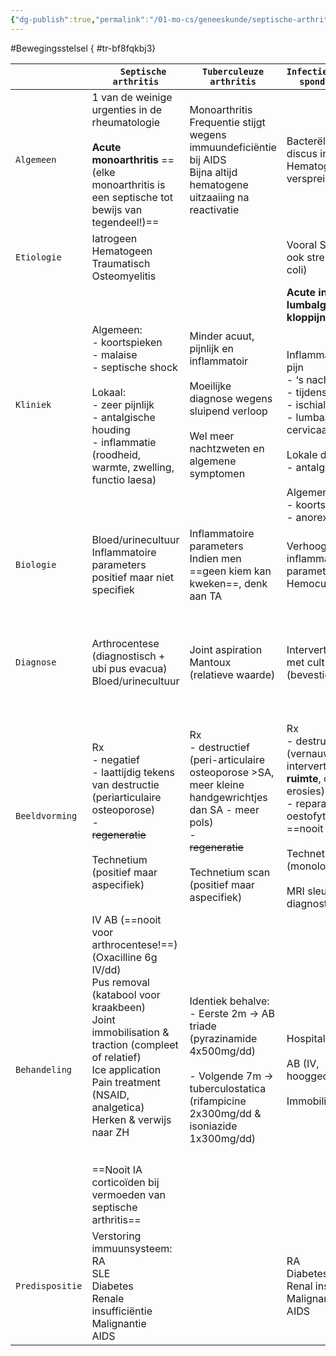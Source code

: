 ```yaml
---
{"dg-publish":true,"permalink":"/01-mo-cs/geneeskunde/septische-arthritis/","noteIcon":"","created":"2024-11-24T10:55:12.861+01:00","updated":"2024-12-29T13:58:44.479+01:00"}
---
```


#Bewegingsstelsel
{ #tr-bf8fqkbj3}


|                 | `   Septische arthritis`                                                                                                                                                                                                                                                                                                                      | `Tuberculeuze arthritis`                                                                                                                                                                   | `Infectieuze/septische spondylodiscitis`                                                                                                                                                                                                                                                                | `Tuberculeuze spondylodiscitis`                                                                                                                                                                                                           |
| --------------- | --------------------------------------------------------------------------------------------------------------------------------------------------------------------------------------------------------------------------------------------------------------------------------------------------------------------------------------------- | ------------------------------------------------------------------------------------------------------------------------------------------------------------------------------------------ | ------------------------------------------------------------------------------------------------------------------------------------------------------------------------------------------------------------------------------------------------------------------------------------------------------- | ----------------------------------------------------------------------------------------------------------------------------------------------------------------------------------------------------------------------------------------- |
| `Algemeen`      | 1 van de weinige urgenties in de rheumatologie  <br>  <br>**Acute monoarthritis** ==(elke monoarthritis is een septische tot bewijs van tegendeel!)==                                                                                                                                                                                         | Monoarthritis  <br>Frequentie stijgt wegens immuundeficiëntie bij AIDS  <br>Bijna altijd hematogene uitzaaiing na reactivatie                                                              | Bacterële infectie discus intervertebralis  <br>Hematogene verspreiding                                                                                                                                                                                                                                 |                                                                                                                                                                                                                                           |
| `Etiologie`     | Iatrogeen  <br>Hematogeen  <br>Traumatisch  <br>Osteomyelitis                                                                                                                                                                                                                                                                                 |                                                                                                                                                                                            | Vooral S. aureus (ev ook streptococcus, e. coli)                                                                                                                                                                                                                                                        |                                                                                                                                                                                                                                           |
| `Kliniek`       | Algemeen:  <br>- koortspieken  <br>- malaise  <br>- septische shock  <br>  <br>Lokaal:  <br>- zeer pijnlijk  <br>- antalgische houding  <br>- inflammatie (roodheid, warmte, zwelling, functio laesa)                                                                                                                                         | Minder acuut, pijnlijk en inflammatoir  <br>  <br>Moeilijke diagnose wegens sluipend verloop  <br>  <br>Wel meer nachtzweten en algemene symptomen                                         | **Acute inflammatoire lumbalgie met kloppijn  <br>  <br>**  <br>Inflammatoire axiale pijn  <br>- ‘s nachts  <br>- tijdens rust  <br>- ischialgie  <br>- lumbaal > dorsaal > cervicaal  <br>  <br>Lokale drukpijn  <br>- antalgische positie  <br>  <br>Algemene sumptomen  <br>- koorts  <br>- anorexie | Meer subklinisch (minder pijn, minder acuut, minder koorts)  <br>  <br>Wel meer nachtzweten en algemene symptomen                                                                                                                         |
| `Biologie`      | Bloed/urinecultuur  <br>Inflammatoire parameters positief maar niet specifiek                                                                                                                                                                                                                                                                 | Inflammatoire parameters  <br>Indien men  <br>==geen kiem kan kweken==, denk aan TA                                                                                                        | Verhoogde inflammatoire parameters  <br>Hemocultuur                                                                                                                                                                                                                                                     |                                                                                                                                                                                                                                           |
| `Diagnose`      | Arthrocentese (diagnostisch + ubi pus evacua)  <br>Bloed/urinecultuur                                                                                                                                                                                                                                                                         | Joint aspiration  <br>Mantoux (relatieve waarde)                                                                                                                                           | Intervertebrale punctie met cultuur (bevestiging)                                                                                                                                                                                                                                                       | //  <br>  <br>Maar vaak meer dan 1 intervertebrale ruimte aangetast (fuseau - paravertebraal abces)                                                                                                                                       |
| `Beeldvorming`  | Rx  <br>- negatief  <br>- laattijdig tekens van destructie (periarticulaire osteoporose)  <br>-  <br>~~regeneratie~~  <br>  <br>Technetium (positief maar aspecifiek)                                                                                                                                                                         | Rx  <br>- destructief (peri-articulaire osteoporose >SA, meer kleine handgewrichtjes dan SA - meer pols)  <br>-  <br>~~regeneratie~~  <br>  <br>Technetium scan (positief maar aspecifiek) | Rx  <br>- destructie (vernauwde intervertebrale  <br>**ruimte**, osteoporose, erosies)  <br>- reparatie (sclerose, oestofyten,  <br>==nooit fusie==)  <br>  <br>Technetium scan (monolocalisatie)  <br>  <br>MRI sleutel tot diagnostiek                                                                | Rx  <br>- destructie (vernauwde intervertebrale  <br>==ruimtes==, osteoporose, erosies, paravertebraal abces)  <br>- reparatie (vertebrale  <br>**fusie**)  <br>  <br>MRI sleutel voor diagnostiek                                        |
| `Behandeling`   | IV AB (==nooit voor arthrocentese!==) (Oxacilline 6g IV/dd)  <br>Pus removal (katabool voor kraakbeen)  <br>Joint immobilisation & traction (compleet of relatief)  <br>Ice application  <br>Pain treatment (NSAID, analgetica)  <br>Herken & verwijs naar ZH  <br>  <br>  <br>==Nooit IA corticoïden bij vermoeden van septische arthritis== | Identiek behalve:  <br>- Eerste 2m → AB triade (pyrazinamide 4x500mg/dd)  <br>  <br>- Volgende 7m → tuberculostatica (rifampicine 2x300mg/dd & isoniazide 1x300mg/dd)                      | Hospitalisatie 3-6m  <br>  <br>AB (IV, hooggedoseerd)  <br>  <br>Immobilisatie                                                                                                                                                                                                                          | Hospitalisatie met:  <br>- immobilisatie  <br>- AB  <br>→ eerste 2m → AB triade (pyrazinamide)  <br>→ >1j → tuberculostatica (rifampicine, isoniazide)  <br>  <br>Chirurgie bij neurologische symptomen (draining of parevertebral abces) |
| `Predispositie` | Verstoring immuunsysteem:  <br>RA  <br>SLE  <br>Diabetes  <br>Renale insufficiëntie  <br>Malignantie  <br>AIDS                                                                                                                                                                                                                                |                                                                                                                                                                                            | RA  <br>Diabetes  <br>Renal insufficiency  <br>Malignancy  <br>AIDS                                                                                                                                                                                                                                     |                                                                                                                                                                                                                                           |
